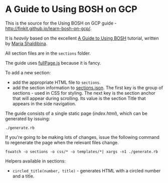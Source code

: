 # A Guide to Using BOSH on GCP

This is the source for the Using BOSH on GCP guide - http://finkit.github.io/learn-bosh-on-gcp/.

It is *heavily* based on the excellent [A Guide to Using BOSH](http://mariash.github.io/learn-bosh/) tutorial, written by [Maria Shaldibina](https://github.com/mariash).

All section files are in the `sections` folder.

The guide uses [fullPage.js](https://github.com/alvarotrigo/fullPage.js) because it is fancy.

To add a new section:
* add the appropriate HTML file to `sections`.
* add the section information to [sections.json](sections.json). The first key is the group of sections - used in CSS for styling. The next key is the section anchor that will appear during scrolling. Its value is the section Title that appears in the side navigation.

The guide consists of a single static page (*index.html*), which can be generated by issuing:
```
./generate.rb
```

If you're going to be making lots of changes, issue the following command to regenerate the page when the relevant files change.
```
fswatch -o sections -o css/* -o templates/*| xargs -n1 ./generate.rb
```

Helpers available in sections:
* `circled_title(number, title)` - generates HTML with a circled number and a title.
